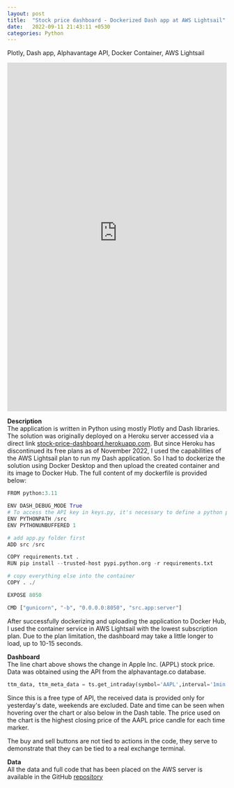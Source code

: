 ```yaml
---
layout: post
title:  "Stock price dashboard - Dockerized Dash app at AWS Lightsail"
date:   2022-09-11 21:43:11 +0530
categories: Python
---
```

Plotly, Dash app, Alphavantage API, Docker Container, AWS Lightsail

<iframe src="https://container-service-1.mbglfl3t67ni8.eu-central-1.cs.amazonlightsail.com/" height="800px" width="100%" style="border:none;"></iframe>

**Description**  
The application is written in Python using mostly Plotly and Dash libraries. The solution was originally deployed on a Heroku server accessed via a direct link <a href="https://stock-price-dashboard.herokuapp.com/" target="_blank">stock-price-dashboard.herokuapp.com</a>. But since Heroku has discontinued its free plans as of November 2022, I used the capabilities of the AWS Lightsail plan to run my Dash application. So I had to dockerize the solution using Docker Desktop and then upload the created container and its image to Docker Hub. The full content of my dockerfile is provided below:
```python
FROM python:3.11

ENV DASH_DEBUG_MODE True
# To access the API key in keys.py, it's necessary to define a python path inside the container
ENV PYTHONPATH /src
ENV PYTHONUNBUFFERED 1

# add app.py folder first
ADD src /src

COPY requirements.txt .
RUN pip install --trusted-host pypi.python.org -r requirements.txt

# copy everything else into the container
COPY . ./

EXPOSE 8050

CMD ["gunicorn", "-b", "0.0.0.0:8050", "src.app:server"]
```

After successfully dockerizing and uploading the application to Docker Hub, I used the container service in AWS Lightsail with the lowest subscription plan. Due to the plan limitation, the dashboard may take a little longer to load, up to 10-15 seconds.

**Dashboard**  
The line chart above shows the change in Apple Inc. (APPL) stock price. Data was obtained using the API from the alphavantage.co database. 
```python
ttm_data, ttm_meta_data = ts.get_intraday(symbol='AAPL',interval='1min', outputsize='compact')
```
Since this is a free type of API, the received data is provided only for yesterday's date, weekends are excluded. Date and time can be seen when hovering over the chart or also below in the Dash table. The price used on the chart is the highest closing price of the AAPL price candle for each time marker.  

The buy and sell buttons are not tied to actions in the code, they serve to demonstrate that they can be tied to a real exchange terminal.

**Data**  
All the data and full code that has been placed on the AWS server is available in the GitHub <a href="https://github.com/JanCinis/stock-price-dashboard" target="_blank">repository</a>
